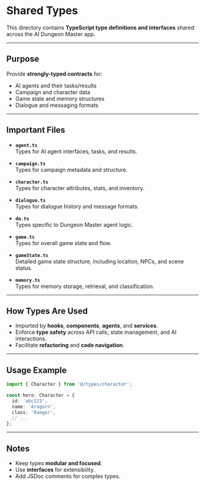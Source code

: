 # Shared Types

This directory contains **TypeScript type definitions and interfaces** shared across the AI Dungeon Master app.

---

## **Purpose**

Provide **strongly-typed contracts** for:

- AI agents and their tasks/results
- Campaign and character data
- Game state and memory structures
- Dialogue and messaging formats

---

## **Important Files**

- **`agent.ts`**  
  Types for AI agent interfaces, tasks, and results.

- **`campaign.ts`**  
  Types for campaign metadata and structure.

- **`character.ts`**  
  Types for character attributes, stats, and inventory.

- **`dialogue.ts`**  
  Types for dialogue history and message formats.

- **`dm.ts`**  
  Types specific to Dungeon Master agent logic.

- **`game.ts`**  
  Types for overall game state and flow.

- **`gameState.ts`**  
  Detailed game state structure, including location, NPCs, and scene status.

- **`memory.ts`**  
  Types for memory storage, retrieval, and classification.

---

## **How Types Are Used**

- Imported by **hooks**, **components**, **agents**, and **services**.
- Enforce **type safety** across API calls, state management, and AI interactions.
- Facilitate **refactoring** and **code navigation**.

---

## **Usage Example**

```typescript
import { Character } from '@/types/character';

const hero: Character = {
  id: 'abc123',
  name: 'Aragorn',
  class: 'Ranger',
  // ...
};
```

---

## **Notes**

- Keep types **modular and focused**.
- Use **interfaces** for extensibility.
- Add JSDoc comments for complex types.

